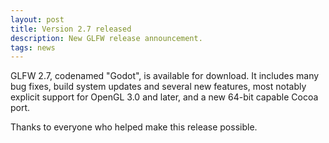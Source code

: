 ```yaml
---
layout: post
title: Version 2.7 released
description: New GLFW release announcement.
tags: news
---
```


GLFW 2.7, codenamed "Godot", is available for download. It includes many bug
fixes, build system updates and several new features, most notably explicit
support for OpenGL 3.0 and later, and a new 64-bit capable Cocoa port.

Thanks to everyone who helped make this release possible.
